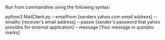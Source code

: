 Run from commandline using the following syntax:

python3 MailClient.py --emailfrom [senders yahoo.com email address] --emailto [receiver's email address] --passw [sender's password that yahoo provides for external application] --message [Your message in quotatio marks]
